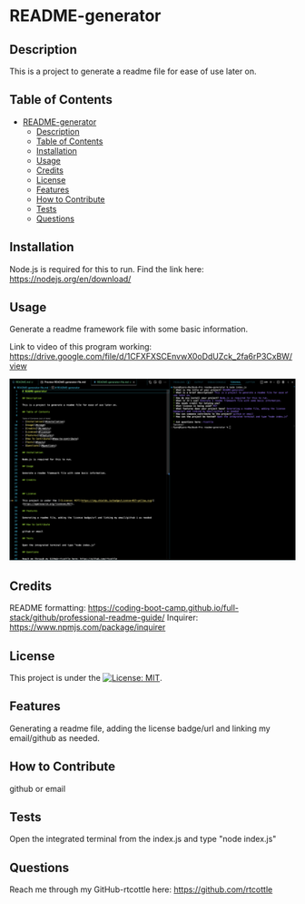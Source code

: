 # README-generator

## Description

This is a project to generate a readme file for ease of use later on.

## Table of Contents

- [README-generator](#readme-generator)
  - [Description](#description)
  - [Table of Contents](#table-of-contents)
  - [Installation](#installation)
  - [Usage](#usage)
  - [Credits](#credits)
  - [License](#license)
  - [Features](#features)
  - [How to Contribute](#how-to-contribute)
  - [Tests](#tests)
  - [Questions](#questions)

## Installation

Node.js is required for this to run. Find the link here: https://nodejs.org/en/download/

## Usage

Generate a readme framework file with some basic information.

Link to video of this program working: https://drive.google.com/file/d/1CFXFXSCEnvwX0oDdUZck_2fa6rP3CxBW/view

![screenshot](./screenshot.png)

## Credits

README formatting: https://coding-boot-camp.github.io/full-stack/github/professional-readme-guide/
Inquirer: https://www.npmjs.com/package/inquirer

## License

This project is under the [![License: MIT](https://img.shields.io/badge/License-MIT-yellow.svg)](https://opensource.org/licenses/MIT).

## Features

Generating a readme file, adding the license badge/url and linking my email/github as needed.

## How to Contribute

github or email

## Tests

Open the integrated terminal from the index.js and type "node index.js"

## Questions

Reach me through my GitHub-rtcottle here: https://github.com/rtcottle
